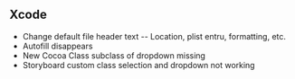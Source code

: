 ## Xcode
- Change default file header text
-- Location, plist entru, formatting, etc.
- Autofill disappears
- New Cocoa Class subclass of dropdown missing
- Storyboard custom class selection and dropdown not working
